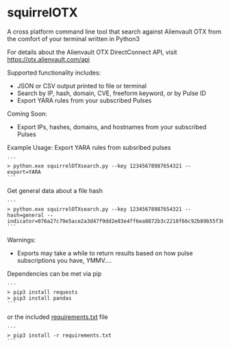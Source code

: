 # squirrelOTX
A cross platform command line tool that search against Alienvault OTX from the comfort of your terminal written in Python3

For details about the Alienvault OTX DirectConnect API, visit https://otx.alienvault.com/api

Supported functionality includes:
* JSON or CSV output printed to file or terminal
* Search by IP, hash, domain, CVE, freeform keyword, or by Pulse ID
* Export YARA rules from your subscribed Pulses

Coming Soon:
* Export IPs, hashes, domains, and hostnames from your subscribed Pulses

Example Usage:
Export YARA rules from subsribed pulses

    ```
    > python.exe squirrelOTXsearch.py --key 12345678987654321 --export=YARA
    ```

Get general data about a file hash

    ```
    > python.exe squirrelOTXsearch.py --key 12345678987654321 --hash=general --indicator=076a27c79e5ace2a3d47f9dd2e83e4ff6ea8872b3c2218f66c92b89b55f36560
    ```

Warnings:
- Exports may take a while to return results based on how pulse subscriptions you have, YMMV....

Dependencies can be met via pip

    ```
    > pip3 install requests
    > pip3 install pandas
    ```

or the included [requirements.txt](./requirements.txt) file

    ```
    > pip3 install -r requirements.txt
    ```
